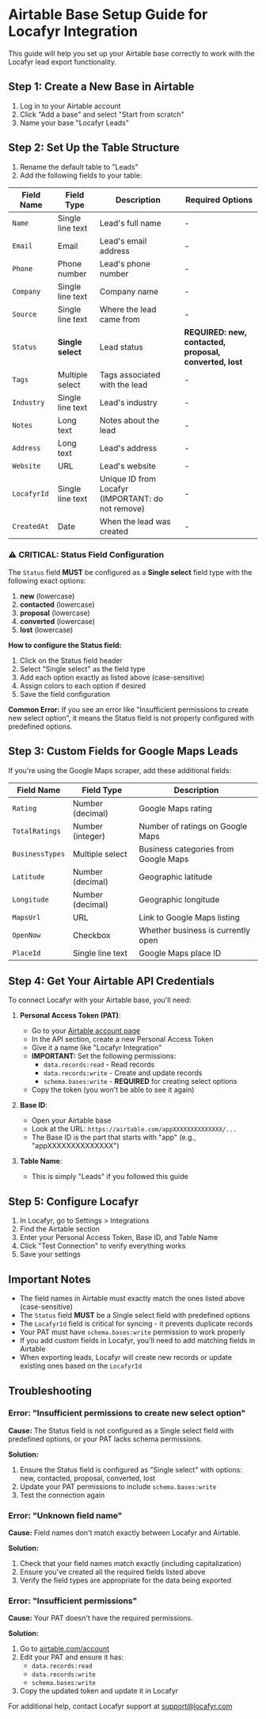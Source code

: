 # Airtable Base Setup Guide for Locafyr Integration

This guide will help you set up your Airtable base correctly to work with the Locafyr lead export functionality.

## Step 1: Create a New Base in Airtable

1. Log in to your Airtable account
2. Click "Add a base" and select "Start from scratch"
3. Name your base "Locafyr Leads"

## Step 2: Set Up the Table Structure

1. Rename the default table to "Leads"
2. Add the following fields to your table:

| Field Name | Field Type | Description | Required Options |
|------------|------------|-------------|------------------|
| `Name` | Single line text | Lead's full name | - |
| `Email` | Email | Lead's email address | - |
| `Phone` | Phone number | Lead's phone number | - |
| `Company` | Single line text | Company name | - |
| `Source` | Single line text | Where the lead came from | - |
| `Status` | **Single select** | Lead status | **REQUIRED: new, contacted, proposal, converted, lost** |
| `Tags` | Multiple select | Tags associated with the lead | - |
| `Industry` | Single line text | Lead's industry | - |
| `Notes` | Long text | Notes about the lead | - |
| `Address` | Long text | Lead's address | - |
| `Website` | URL | Lead's website | - |
| `LocafyrId` | Single line text | Unique ID from Locafyr (IMPORTANT: do not remove) | - |
| `CreatedAt` | Date | When the lead was created | - |

### ⚠️ CRITICAL: Status Field Configuration

The `Status` field **MUST** be configured as a **Single select** field type with the following exact options:

1. **new** (lowercase)
2. **contacted** (lowercase)
3. **proposal** (lowercase)
4. **converted** (lowercase)
5. **lost** (lowercase)

**How to configure the Status field:**
1. Click on the Status field header
2. Select "Single select" as the field type
3. Add each option exactly as listed above (case-sensitive)
4. Assign colors to each option if desired
5. Save the field configuration

**Common Error:** If you see an error like "Insufficient permissions to create new select option", it means the Status field is not properly configured with predefined options.

## Step 3: Custom Fields for Google Maps Leads

If you're using the Google Maps scraper, add these additional fields:

| Field Name | Field Type | Description |
|------------|------------|-------------|
| `Rating` | Number (decimal) | Google Maps rating |
| `TotalRatings` | Number (integer) | Number of ratings on Google Maps |
| `BusinessTypes` | Multiple select | Business categories from Google Maps |
| `Latitude` | Number (decimal) | Geographic latitude |
| `Longitude` | Number (decimal) | Geographic longitude |
| `MapsUrl` | URL | Link to Google Maps listing |
| `OpenNow` | Checkbox | Whether business is currently open |
| `PlaceId` | Single line text | Google Maps place ID |

## Step 4: Get Your Airtable API Credentials

To connect Locafyr with your Airtable base, you'll need:

1. **Personal Access Token (PAT)**:
   - Go to your [Airtable account page](https://airtable.com/account)
   - In the API section, create a new Personal Access Token
   - Give it a name like "Locafyr Integration"
   - **IMPORTANT:** Set the following permissions:
     - `data.records:read` - Read records
     - `data.records:write` - Create and update records
     - `schema.bases:write` - **REQUIRED** for creating select options
   - Copy the token (you won't be able to see it again)

2. **Base ID**:
   - Open your Airtable base
   - Look at the URL: `https://airtable.com/appXXXXXXXXXXXXXX/...`
   - The Base ID is the part that starts with "app" (e.g., "appXXXXXXXXXXXXXX")

3. **Table Name**:
   - This is simply "Leads" if you followed this guide

## Step 5: Configure Locafyr

1. In Locafyr, go to Settings > Integrations
2. Find the Airtable section
3. Enter your Personal Access Token, Base ID, and Table Name
4. Click "Test Connection" to verify everything works
5. Save your settings

## Important Notes

- The field names in Airtable must exactly match the ones listed above (case-sensitive)
- The `Status` field **MUST** be a Single select field with predefined options
- The `LocafyrId` field is critical for syncing - it prevents duplicate records
- Your PAT must have `schema.bases:write` permission to work properly
- If you add custom fields in Locafyr, you'll need to add matching fields in Airtable
- When exporting leads, Locafyr will create new records or update existing ones based on the `LocafyrId`

## Troubleshooting

### Error: "Insufficient permissions to create new select option"

**Cause:** The Status field is not configured as a Single select field with predefined options, or your PAT lacks schema permissions.

**Solution:**
1. Ensure the Status field is configured as "Single select" with options: new, contacted, proposal, converted, lost
2. Update your PAT permissions to include `schema.bases:write`
3. Test the connection again

### Error: "Unknown field name"

**Cause:** Field names don't match exactly between Locafyr and Airtable.

**Solution:**
1. Check that your field names match exactly (including capitalization)
2. Ensure you've created all the required fields listed above
3. Verify the field types are appropriate for the data being exported

### Error: "Insufficient permissions"

**Cause:** Your PAT doesn't have the required permissions.

**Solution:**
1. Go to [airtable.com/account](https://airtable.com/account)
2. Edit your PAT and ensure it has:
   - `data.records:read`
   - `data.records:write`
   - `schema.bases:write`
3. Copy the updated token and update it in Locafyr

For additional help, contact Locafyr support at support@locafyr.com